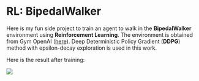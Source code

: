 # RL: BipedalWalker

Here is my fun side project to train an agent to walk in the **BipedalWalker** environment using **Reinforcement Learning**.
The environment is obtained from Gym OpenAI ([here](https://gym.openai.com/envs/BipedalWalker-v2/)). 
Deep Deterministic Policy Gradient (**DDPG**) method with epsilon-decay exploration is used in this work.

Here is the result after training:

![](Trained%20Agent/BipedaWalker_Training.gif)
